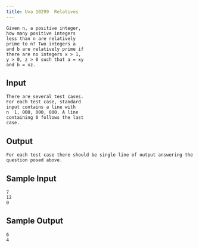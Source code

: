 ```yaml
---
title: Uva 10299  Relatives
---
```



```
Given n, a positive integer,
how many positive integers
less than n are relatively
prime to n? Two integers a
and b are relatively prime if
there are no integers x > 1,
y > 0, z > 0 such that a = xy
and b = xz.
```

## Input

```
There are several test cases.
For each test case, standard
input contains a line with
n  1, 000, 000, 000. A line
containing 0 follows the last
case.

```

## Output

```
For each test case there should be single line of output answering the question posed above.

```

## Sample Input

```
7
12
0

```

## Sample Output

```
6
4
```
